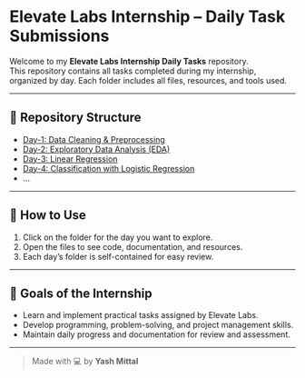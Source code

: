 # Elevate Labs Internship – Daily Task Submissions

Welcome to my **Elevate Labs Internship Daily Tasks** repository.  
This repository contains all tasks completed during my internship, organized by day. Each folder includes all files, resources, and tools used.

---

## 📂 Repository Structure

- [Day-1: Data Cleaning & Preprocessing](Day-1/)  
- [Day-2: Exploratory Data Analysis (EDA)](Day-2/)  
- [Day-3: Linear Regression](Day-3/)  
- [Day-4: Classification with Logistic Regression](Day-4/)
- ...  

---

## 📝 How to Use

1. Click on the folder for the day you want to explore.  
2. Open the files to see code, documentation, and resources.  
3. Each day’s folder is self-contained for easy review.

---

## 🚀 Goals of the Internship

- Learn and implement practical tasks assigned by Elevate Labs.  
- Develop programming, problem-solving, and project management skills.  
- Maintain daily progress and documentation for review and assessment.

---

> Made with 💻 by **Yash Mittal**
